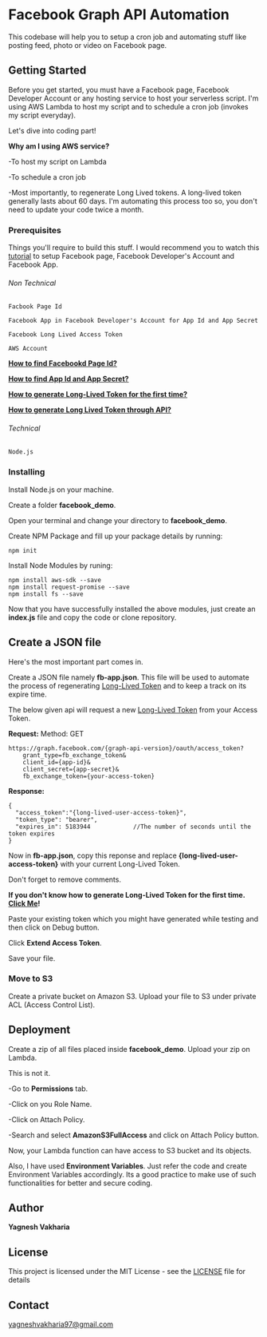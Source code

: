 # Facebook Graph API Automation

This codebase will help you to setup a cron job and automating stuff like posting feed, photo or video on Facebook page.

## Getting Started

Before you get started, you must have a Facebook page, Facebook Developer Account or any hosting service to host your serverless script. I'm using AWS Lambda to host my script and to schedule a cron job (invokes my script everyday). 

Let's dive into coding part!

**Why am I using AWS service?**

-To host my script on Lambda

-To schedule a cron job

-Most importantly, to regenerate Long Lived tokens. A long-lived token generally lasts about 60 days. I'm automating this process too so, you don't need to update your code twice a month.

### Prerequisites

Things you'll require to build this stuff. I would recommend you to watch this [tutorial](https://www.youtube.com/watch?v=WteK95AppF4&t=12s) to setup Facebook page, Facebook Developer's Account and Facebook App.

###### Non Technical
```
Facbook Page Id

Facebook App in Facebook Developer's Account for App Id and App Secret

Facebook Long Lived Access Token

AWS Account
```

**[How to find Facebookd Page Id?](https://www.facebook.com/help/1503421039731588)**

**[How to find App Id and App Secret?](https://developers.facebook.com/docs/graph-api/using-graph-api)**

**[How to generate Long-Lived Token for the first time?](https://developers.facebook.com/tools/debug/accesstoken/)**

**[How to generate Long Lived Token through API?](https://developers.facebook.com/docs/facebook-login/access-tokens/refreshing/)**

###### Technical
```
Node.js
```

### Installing
Install Node.js on your machine. 

Create a folder **facebook_demo**.

Open your terminal and change your directory to **facebook_demo**.

Create NPM Package and fill up your package details by running:
```
npm init
```

Install Node Modules by runing:
```
npm install aws-sdk --save
npm install request-promise --save
npm install fs --save
```

Now that you have successfully installed the above modules, just create an **index.js** file and copy the code or clone repository.

## Create a JSON file

Here's the most important part comes in.

Create a JSON file namely **fb-app.json**. This file will be used to automate the process of regenerating [Long-Lived Token](https://developers.facebook.com/docs/facebook-login/access-tokens/refreshing/) and to keep a track on its expire time.

The below given api will request a new [Long-Lived Token](https://developers.facebook.com/docs/facebook-login/access-tokens/refreshing/) from your Access Token.

**Request:**
Method: GET
```
https://graph.facebook.com/{graph-api-version}/oauth/access_token?  
    grant_type=fb_exchange_token&          
    client_id={app-id}&
    client_secret={app-secret}&
    fb_exchange_token={your-access-token}
```
**Response:**
```
{
  "access_token":"{long-lived-user-access-token}",
  "token_type": "bearer",
  "expires_in": 5183944            //The number of seconds until the token expires
}
```
Now in **fb-app.json**, copy this reponse and replace **{long-lived-user-access-token}** with your current Long-Lived Token.

Don't forget to remove comments.

**If you don't know how to generate Long-Lived Token for the first time. [Click Me](https://developers.facebook.com/tools/debug/accesstoken/)!**

Paste your existing token which you might have generated while testing and then click on Debug button. 

Click **Extend Access Token**.

Save your file.

### Move to S3

Create a private bucket on Amazon S3. Upload your file to S3 under private ACL (Access Control List).

## Deployment

Create a zip of all files placed inside **facebook_demo**. Upload your zip on Lambda.

This is not it. 


-Go to **Permissions** tab. 

-Click on you Role Name.

-Click on Attach Policy.

-Search and select **AmazonS3FullAccess** and click on Attach Policy button.

Now, your Lambda function can have access to S3 bucket and its objects.

Also, I have used **Environment Variables**. Just refer the code and create Environment Variables accordingly. Its a good practice to make use of such functionalities for better and secure coding.

## Author

**Yagnesh Vakharia**

## License

This project is licensed under the MIT License - see the [LICENSE](LICENSE) file for details

## Contact

yagneshvakharia97@gmail.com
